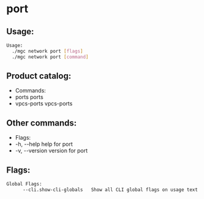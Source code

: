 # port

## Usage:
```bash
Usage:
  ./mgc network port [flags]
  ./mgc network port [command]
```

## Product catalog:
- Commands:
- ports       ports
- vpcs-ports  vpcs-ports

## Other commands:
- Flags:
- -h, --help      help for port
- -v, --version   version for port

## Flags:
```bash
Global Flags:
      --cli.show-cli-globals   Show all CLI global flags on usage text
```

